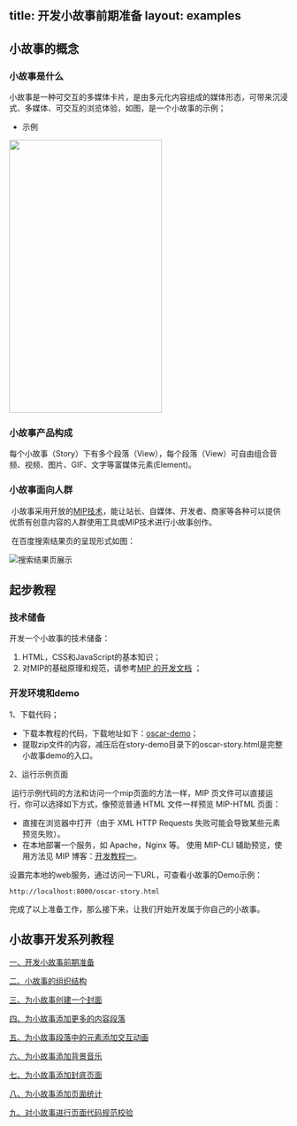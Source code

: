 title: 开发小故事前期准备
layout: examples
---

## 小故事的概念

### 小故事是什么

​	小故事是一种可交互的多媒体卡片，是由多元化内容组成的媒体形态，可带来沉浸式、多媒体、可交互的浏览体验，如图，是一个小故事的示例；

- 示例

<img src="http://mipstatic.baidu.com/static/mip-static/mip-story/demo/static/oscar5.gif" width="276" height="494" />

### 小故事产品构成

​	每个小故事（Story）下有多个段落（View），每个段落（View）可自由组合音频、视频、图片、GIF、文字等富媒体元素(Element)。

<!-- - 示例 -->

<!-- ![intro-view-layer-element (1)](http://mipstatic.baidu.com/static/mip-static/mip-story/demo/static/intro-view-layer-element.jpg) -->

### 小故事面向人群

​	小故事采用开放的[MIP技术](https://www.mipengine.org/)，能让站长、自媒体、开发者、商家等各种可以提供优质有创意内容的人群使用工具或MIP技术进行小故事创作。

​	在百度搜索结果页的呈现形式如图：

![搜索结果页展示](http://mipstatic.baidu.com/static/mip-static/mip-story/demo/static/%E6%90%9C%E7%B4%A2%E7%BB%93%E6%9E%9C%E9%A1%B5%E5%B1%95%E7%A4%BA.png)

## 起步教程

### 技术储备

开发一个小故事的技术储备：

1. HTML，CSS和JavaScript的基本知识；
2. 对MIP的基础原理和规范，请参考[MIP 的开发文档](/doc/00-mip-101.html) ；

### 开发环境和demo

1、下载代码；

- 下载本教程的代码，下载地址如下：[oscar-demo](http://mipstatic.baidu.com/static/mip-static/mip-story/demo/story-demo.zip)；
- 提取zip文件的内容，减压后在story-demo目录下的oscar-story.html是完整小故事demo的入口。

2、运行示例页面

​	运行示例代码的方法和访问一个mip页面的方法一样，MIP 页文件可以直接运行，你可以选择如下方式，像预览普通 HTML 文件一样预览 MIP-HTML 页面：

- 直接在浏览器中打开（由于 XML HTTP Requests 失败可能会导致某些元素预览失败）。
- 在本地部署一个服务，如 Apache，Nginx 等。
   使用 MIP-CLI 辅助预览，使用方法见 MIP 博客：[开发教程一](http://www.cnblogs.com/mipengine/p/mip_cli_1_install.html)。

设置完本地的web服务，通过访问一下URL，可查看小故事的Demo示例：

```
http://localhost:8000/oscar-story.html
```

完成了以上准备工作，那么接下来，让我们开始开发属于你自己的小故事。


## 小故事开发系列教程

[一、开发小故事前期准备](/doc/story/add-story-before.html)

[二、小故事的组织结构](/doc/story/story-organization-structure.html)

[三、为小故事创建一个封面](/doc/story/add-story-cover.html)

[四、为小故事添加更多的内容段落](/doc/story/add-story-section.html)

[五、为小故事段落中的元素添加交互动画](/doc/story/add-story-animation.html)

[六、为小故事添加背景音乐](/doc/story/add-story-music.html)

[七、为小故事添加封底页面](/doc/story/add-story-end.html)

[八、为小故事添加页面统计](/doc/story/add-story-pix.html)

[九、对小故事进行页面代码规范校验](/doc/story/add-story-validate.html)

